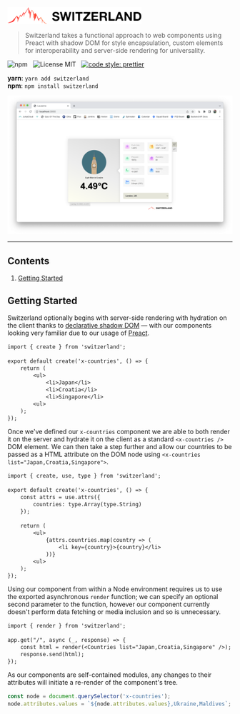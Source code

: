 <img src="media/logo.png" alt="Switzerland" width="300" />

> Switzerland takes a functional approach to web components using Preact with shadow DOM for style encapsulation, custom elements for interoperability and server-side rendering for universality.

![npm](http://img.shields.io/npm/v/switzerland.svg?style=for-the-badge)
&nbsp;
![License MIT](http://img.shields.io/badge/license-mit-lightgrey.svg?style=for-the-badge)
&nbsp;
[![code style: prettier](https://img.shields.io/badge/code_style-prettier-ff69b4.svg?style=for-the-badge)](https://github.com/prettier/prettier)

**yarn**: `yarn add switzerland`
<br />
**npm**: `npm install switzerland`
<br />
<!-- **cdn**: [`https://cdn.jsdelivr.net/npm/switzerland@latest/es/index.js`](https://cdn.jsdelivr.net/npm/switzerland@latest/es/index.js) -->

![Screenshot](media/screenshot.png)

---

## Contents

1. [Getting Started](#getting-started)

## Getting Started

Switzerland optionally begins with server-side rendering with hydration on the client thanks to [declarative shadow DOM](https://developer.chrome.com/en/articles/declarative-shadow-dom/) &mdash; with our components looking very familiar due to our usage of [Preact](https://preactjs.com/).

```tsx
import { create } from 'switzerland';

export default create('x-countries', () => {
    return (
        <ul>
            <li>Japan</li>
            <li>Croatia</li>
            <li>Singapore</li>
        <ul>
    );
});
```

Once we've defined our `x-countries` component we are able to both render it on the server and hydrate it on the client as a standard `<x-countries />` DOM element. We can then take a step further and allow our countries to be passed as a HTML attribute on the DOM node using `<x-countries list="Japan,Croatia,Singapore">`.

```tsx
import { create, use, type } from 'switzerland';

export default create('x-countries', () => {
    const attrs = use.attrs({
        countries: type.Array(type.String)
    });

    return (
        <ul>
            {attrs.countries.map(country => (
                <li key={country}>{country}</li>
            ))}
        <ul>
    );
});
```

Using our component from within a Node environment requires us to use the exported asynchronous `render` function; we can specify an optional second parameter to the function, however our component currently doesn't perform data fetching or media inclusion and so is unnecessary.

```tsx
import { render } from 'switzerland';

app.get("/", async (_, response) => {
    const html = render(<Countries list="Japan,Croatia,Singapore" />);
    response.send(html);
});
```

As our components are self-contained modules, any changes to their attributes will initiate a re-render of the component's tree.

```js
const node = document.querySelector('x-countries');
node.attributes.values = `${node.attributes.values},Ukraine,Maldives`;
```
